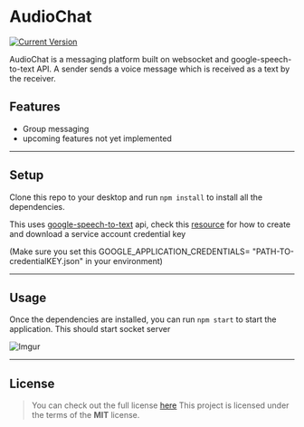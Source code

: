 AudioChat
============
[![Current Version](https://img.shields.io/badge/version-1.0.0-green.svg)](https://github.com/Joyce-O/audiobook)

AudioChat is a messaging platform built on websocket and google-speech-to-text API. A sender sends a voice message which is received as a text by the receiver.

## Features
- Group messaging
- upcoming features not yet implemented

---

## Setup
Clone this repo to your desktop and run `npm install` to install all the dependencies.

This uses [google-speech-to-text](https://cloud.google.com/speech-to-text/docs/samples) api, check this [resource](https://cloud.google.com/speech-to-text/docs/quickstart-gcloud) for how to create and download a service account credential key

(Make sure you set this GOOGLE_APPLICATION_CREDENTIALS= "PATH-TO-credentialKEY.json" in your environment)

---

## Usage

Once the dependencies are installed, you can run  `npm start` to start the application. This should start socket server

![Imgur](https://imgur.com/5pOChPH)

---

## License
>You can check out the full license [here](https://github.com/IgorAntun/node-chat/blob/master/LICENSE)
This project is licensed under the terms of the **MIT** license.

